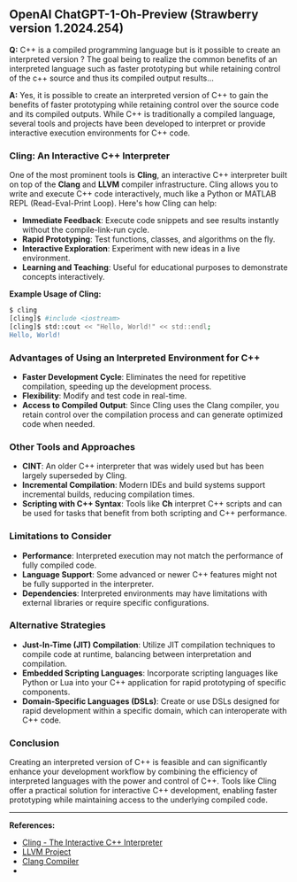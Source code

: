 ## OpenAI ChatGPT-1-Oh-Preview (Strawberry version 1.2024.254)

**Q:** C++ is a compiled programming language but is it possible to create an interpreted version ? The goal being to realize the common benefits of an interpreted language such as faster prototyping but while retaining control of the c++ source and thus its compiled output results...

**A:** Yes, it is possible to create an interpreted version of C++ to gain the benefits of faster prototyping while retaining control over the source code and its compiled outputs. While C++ is traditionally a compiled language, several tools and projects have been developed to interpret or provide interactive execution environments for C++ code.

### **Cling: An Interactive C++ Interpreter**

One of the most prominent tools is **Cling**, an interactive C++ interpreter built on top of the **Clang** and **LLVM** compiler infrastructure. Cling allows you to write and execute C++ code interactively, much like a Python or MATLAB REPL (Read-Eval-Print Loop). Here's how Cling can help:

- **Immediate Feedback**: Execute code snippets and see results instantly without the compile-link-run cycle.
- **Rapid Prototyping**: Test functions, classes, and algorithms on the fly.
- **Interactive Exploration**: Experiment with new ideas in a live environment.
- **Learning and Teaching**: Useful for educational purposes to demonstrate concepts interactively.

**Example Usage of Cling:**

```bash
$ cling
[cling]$ #include <iostream>
[cling]$ std::cout << "Hello, World!" << std::endl;
Hello, World!
```

### **Advantages of Using an Interpreted Environment for C++**

- **Faster Development Cycle**: Eliminates the need for repetitive compilation, speeding up the development process.
- **Flexibility**: Modify and test code in real-time.
- **Access to Compiled Output**: Since Cling uses the Clang compiler, you retain control over the compilation process and can generate optimized code when needed.

### **Other Tools and Approaches**

- **CINT**: An older C++ interpreter that was widely used but has been largely superseded by Cling.
- **Incremental Compilation**: Modern IDEs and build systems support incremental builds, reducing compilation times.
- **Scripting with C++ Syntax**: Tools like **Ch** interpret C++ scripts and can be used for tasks that benefit from both scripting and C++ performance.

### **Limitations to Consider**

- **Performance**: Interpreted execution may not match the performance of fully compiled code.
- **Language Support**: Some advanced or newer C++ features might not be fully supported in the interpreter.
- **Dependencies**: Interpreted environments may have limitations with external libraries or require specific configurations.

### **Alternative Strategies**

- **Just-In-Time (JIT) Compilation**: Utilize JIT compilation techniques to compile code at runtime, balancing between interpretation and compilation.
- **Embedded Scripting Languages**: Incorporate scripting languages like Python or Lua into your C++ application for rapid prototyping of specific components.
- **Domain-Specific Languages (DSLs)**: Create or use DSLs designed for rapid development within a specific domain, which can interoperate with C++ code.

### **Conclusion**

Creating an interpreted version of C++ is feasible and can significantly enhance your development workflow by combining the efficiency of interpreted languages with the power and control of C++. Tools like Cling offer a practical solution for interactive C++ development, enabling faster prototyping while maintaining access to the underlying compiled code.

---

**References:**

- [Cling - The Interactive C++ Interpreter](https://root.cern/cling/)
- [LLVM Project](https://llvm.org/)
- [Clang Compiler](https://clang.llvm.org/)
- 
